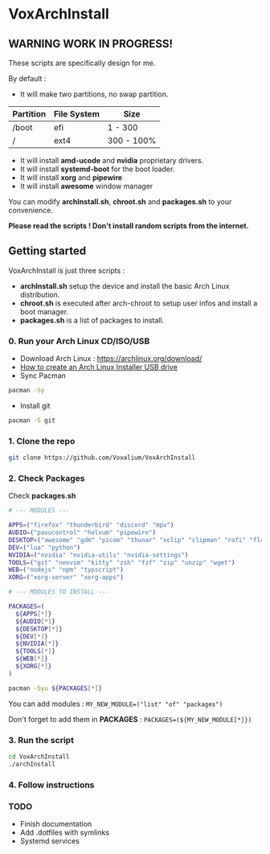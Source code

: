 # VoxArchInstall

## WARNING WORK IN PROGRESS!

These scripts are specifically design for me.

By default :
- It will make two partitions, no swap partition.

| Partition | File System | Size       |
| --------- | ----------  | -----------|
| /boot     | efi         | 1   - 300  |
| /         | ext4        | 300 - 100% |

- It will install **amd-ucode** and **nvidia** proprietary drivers.
- It will install **systemd-boot** for the boot loader.
- It will install **xorg** and **pipewire**
- It will install **awesome** window manager

You can modify **archInstall.sh**, **chroot.sh** and **packages.sh** to your convenience.

**Please read the scripts ! Don't install random scripts from the internet.**

## Getting started

VoxArchInstall is just three scripts :

- **archInstall.sh** setup the device and install the basic Arch Linux distribution.
- **chroot.sh** is executed after arch-chroot to setup user infos and install a boot manager.
- **packages.sh** is a list of packages to install.

### 0. Run your Arch Linux CD/ISO/USB

- Download Arch Linux : https://archlinux.org/download/
- [How to create an Arch Linux Installer USB drive](https://wiki.archlinux.org/title/USB_flash_installation_medium) 
- Sync Pacman
```sh
pacman -Sy
```
- Install git
```sh
pacman -S git
```

### 1. Clone the repo

```sh
git clone https://github.com/Voxalium/VoxArchInstall
```
### 2. Check Packages

Check **packages.sh**
```sh
# --- MODULES ---

APPS=("firefox" "thunderbird" "discord" "mpv")
AUDIO=("pavucontrol" "helvum" "pipewire")
DESKTOP=("awesome" "gdm" "picom" "thunar" "xclip" "clipman" "rofi" "flameshot")
DEV=("lua" "python")
NVIDIA=("nvidia" "nvidia-utils" "nvidia-settings")
TOOLS=("git" "neovim" "kitty" "zsh" "fzf" "zip" "unzip" "wget")
WEB=("nodejs" "npm" "typscript")
XORG=("xorg-server" "xorg-apps")

# --- MODULES TO INSTALL ---

PACKAGES=(
  ${APPS[*]}
  ${AUDIO[*]}
  ${DESKTOP[*]}
  ${DEV[*]}
  ${NVIDIA[*]}
  ${TOOLS[*]}
  ${WEB[*]}
  ${XORG[*]}
)

pacman -Syu ${PACKAGES[*]}
```

You can add modules : 
`MY_NEW_MODULE=("list" "of" "packages")` 

Don't forget to add them in **PACKAGES** : 
`PACKAGES=(${MY_NEW_MODULE[*]})`

### 3. Run the script

```sh
cd VoxArchInstall
./archInstall
```

### 4. Follow instructions


### TODO
- Finish documentation
- Add .dotfiles with symlinks
- Systemd services 
